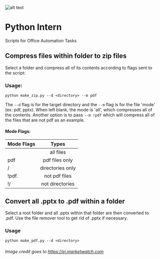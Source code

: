 ![alt text](https://ei.marketwatch.com/Multimedia/2013/08/30/Photos/MG/MW-BH721_pf_10t_20130830201010_MG.jpg?uuid=c4aed170-11d1-11e3-b648-002128040cf6)


# Python Intern
Scripts for Office Automation Tasks

## Compress files within folder to zip files

Select a folder and compress all of its contents according to flags sent to the script:

### Usage:

`python make_zip.py --d <directory> --m pdf`

The `--d` flag is for the target directory and the `--m` flag is for the file 'mode' (ex: pdf, pptx). When left blank, the mode is 'all', which compresses all of the contents. Another option is to pass `--m !pdf` which will compress all of the files that are not pdf as an example.

#### Mode Flags:

| Mode Flags    | Types            | 
| --------------|:----------------:| 
| <blank>	    | all files        | 
| pdf	        | pdf files only   | 
| /	            | directories only | 
| \!pdf.        | not pdf files   |  
| \!/           | not directories |  

## Convert all .pptx to .pdf within a folder

Select a root folder and all .pptx within that folder are then converted to .pdf. Use the file remover tool to get rid of .pptx if necessary.

### Usage

`python make_pdf.py --d <directory>`

###### Image credit goes to https://ei.marketwatch.com